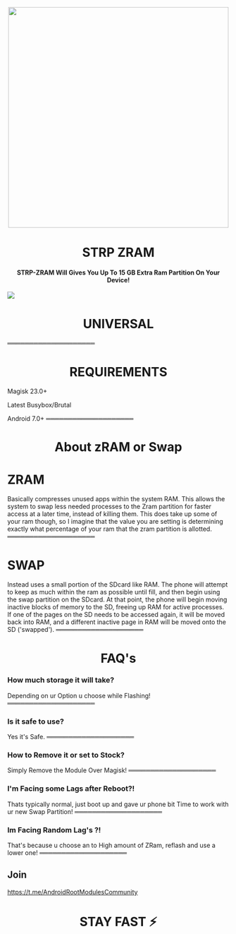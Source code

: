 
<p align="center"><a href="https://t.me/AndroidRootModulesCommunity"><img src="https://i.imgur.com/4oAzwQM.png" width="500"></a></p>  
 <h1 align="center"><b> STRP ZRAM </b></h1> 
 <h4 align="center">STRP-ZRAM Will Gives You Up To 15 GB Extra Ram Partition On Your Device!</h4>

 <a href="https://t.me/AndroidRootModulesCommunity"><img src="https://img.shields.io/badge/Join-Telegram%20Channel-red.svg?logo=Telegram"></a>

 <h1 align="center"><b> UNIVERSAL </b></h1> 

════════════════════
<h1 align="center"><b> REQUIREMENTS </b></h1> 

Magisk 23.0+

Latest Busybox/Brutal

Android 7.0+
════════════════════

<h1 align="center"><b> About zRAM or Swap </b></h1> 

# ZRAM
Basically compresses unused apps within the system RAM. This allows the system to swap less needed processes to the Zram partition for faster access at a later time, instead of killing them. This does take up some of your ram though, so I imagine that the value you are setting is determining exactly what percentage of your ram that the zram partition is allotted.
════════════════════
# SWAP
Instead uses a small portion of the SDcard like RAM. The phone will attempt to keep as much within the ram as possible until fill, and then begin using the swap partition on the SDcard. At that point, the phone will begin moving inactive blocks of memory to the SD, freeing up RAM for active processes. If one of the pages on the SD needs to be accessed again, it will be moved back into RAM, and a different inactive page in RAM will be moved onto the SD ('swapped').
════════════════════

<h1 align="center"><b> FAQ's </b></h1> 

### How much storage it will take?

Depending on ur Option u choose while Flashing!
════════════════════
### Is it safe to use?

Yes it's Safe.
════════════════════
### How to Remove it or set to Stock?

Simply Remove the Module Over Magisk!
════════════════════
### I'm Facing some Lags after Reboot?!

Thats typically normal, just boot up and gave ur phone bit Time to work with ur new Swap Partition!
════════════════════
### Im Facing Random Lag's ?!

That's because u choose an to High amount of ZRam, reflash and use a lower one!
════════════════════

## Join 
https://t.me/AndroidRootModulesCommunity


<h1 align="center"><b> STAY FAST ⚡️ </b></h1> 
